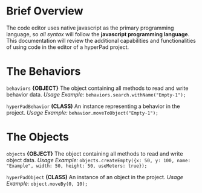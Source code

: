 # Brief Overview
The code editor uses native javascript as the primary programming language, so *all syntax* will follow the **javascript programming language**.
This documentation will review the additional capabilities and functionalities of using code in the editor of a hyperPad project.

# The Behaviors
`behaviors` **{OBJECT}** The object containing all methods to read and write behavior data.
*Usage Example:* `behaviors.search.withName("Empty-1");`

`hyperPadBehavior` **(CLASS)** An instance representing a behavior in the project.
*Usage Example:* `behavior.moveToObject("Empty-1");` 

# The Objects
`objects` **{OBJECT}** The object containing all methods to read and write object data.
*Usage Example:* `objects.createEmpty({x: 50, y: 100, name: "Example", width: 50, height: 50, useMeters: true});`

`hyperPadObject` **(CLASS)** An instance of an object in the project.
*Usage Example:* `object.moveBy(0, 10);`
